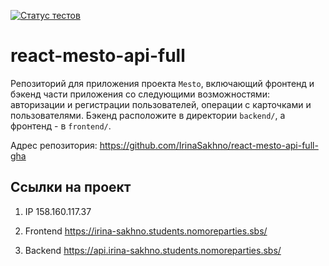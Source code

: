 [![Статус тестов](../../actions/workflows/tests.yml/badge.svg)](../../actions/workflows/tests.yml)

# react-mesto-api-full
Репозиторий для приложения проекта `Mesto`, включающий фронтенд и бэкенд части приложения со следующими возможностями: авторизации и регистрации пользователей, операции с карточками и пользователями. Бэкенд расположите в директории `backend/`, а фронтенд - в `frontend/`. 

Адрес репозитория: https://github.com/IrinaSakhno/react-mesto-api-full-gha

## Ссылки на проект

1. IP 158.160.117.37

1. Frontend https://irina-sakhno.students.nomoreparties.sbs/

3. Backend https://api.irina-sakhno.students.nomoreparties.sbs/
